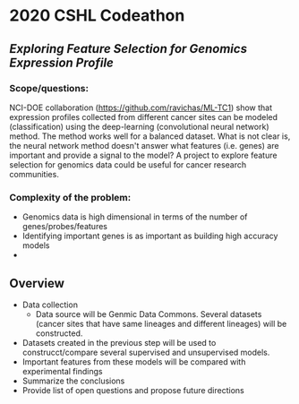 # 2020 CSHL Codeathon
## *Exploring Feature Selection for Genomics Expression Profile*


### Scope/questions: 

NCI-DOE collaboration (https://github.com/ravichas/ML-TC1) show that expression profiles collected from different cancer sites can be modeled (classification) using the deep-learning (convolutional neural network) method. The method works well for a balanced dataset. What is not clear is, the neural network method doesn't answer what features (i.e. genes) are important and provide a signal to the model? A project to explore feature selection for genomics data could be useful for cancer research communities.

### Complexity of the problem:

* Genomics data is high dimensional in terms of the number of genes/probes/features
* Identifying important genes is as important as building high accuracy models
* 

## Overview 
* Data collection 
  * Data source will be Genmic Data Commons. Several datasets (cancer sites that have same lineages and different lineages) will be constructed.
* Datasets created in the previous step will be used to construcct/compare several supervised and unsupervised models. 
* Important features from these models will be compared with experimental findings
* Summarize the conclusions
* Provide list of open questions and propose future directions
